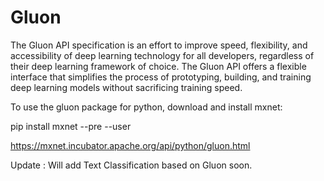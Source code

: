 # Gluon
The Gluon API specification is an effort to improve speed, flexibility, and accessibility of deep learning technology for all developers, regardless of their deep learning framework of choice. The Gluon API offers a flexible interface that simplifies the process of prototyping, building, and training deep learning models without sacrificing training speed. 

To use the gluon package for python, download and install mxnet: 

pip install mxnet --pre --user


https://mxnet.incubator.apache.org/api/python/gluon.html


Update : Will add Text Classification based on Gluon soon.
